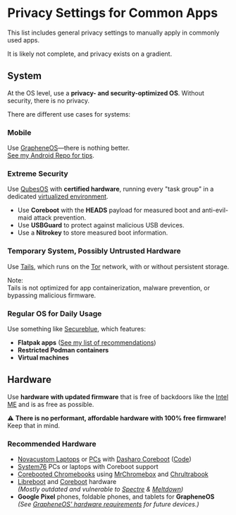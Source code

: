 # Privacy Settings for Common Apps

This list includes general privacy settings to manually apply in commonly used
apps.

It is likely not complete, and privacy exists on a gradient.

## System

At the OS level, use a **privacy- and security-optimized OS**. Without
security, there is no privacy.

There are different use cases for systems:

### Mobile

Use [GrapheneOS](https://grapheneos.org/)—there is nothing better.  
[See my Android Repo for
tips](https://github.com/trytomakeyouprivate/Android-Tipps).

### Extreme Security

Use [QubesOS](https://www.qubes-os.org) with **certified hardware**, running
every "task group" in a dedicated [virtualized
environment](https://en.wikipedia.org/wiki/Virtual_machine).  

- Use **Coreboot** with the **HEADS** payload for measured boot and
anti-evil-maid attack prevention.
- Use **USBGuard** to protect against malicious USB devices.
- Use a **Nitrokey** to store measured boot information.

### Temporary System, Possibly Untrusted Hardware

Use [Tails](https://tails.net/), which runs on the
[Tor](https://www.torproject.org/) network, with or without persistent storage.

Note:  
Tails is not optimized for app containerization, malware prevention, or
bypassing malicious firmware.

### Regular OS for Daily Usage

Use something like [Secureblue](https://github.com/secureblue/secureblue),
which features:

- **Flatpak apps** ([See my list of
recommendations](https://github.com/trytomakeyouprivate/recommended-flatpak-apps
))
- **Restricted Podman containers**
- **Virtual machines**

## Hardware

Use **hardware with updated firmware** that is free of backdoors like the
[Intel ME](https://github.com/corna/me_cleaner?tab=readme-ov-file#intel-me) and
is as free as possible.  

⚠ **There is no performant, affordable hardware with 100% free firmware!** Keep
that in mind.  

### Recommended Hardware

- [Novacustom Laptops](https://configurelaptop.eu/) or
[PCs](https://docs.dasharo.com/variants/overview/#desktop) with [Dasharo
Coreboot](https://dasharo.com) ([Code](https://github.com/dasharo))
- [System76](https://system76.com) PCs or laptops with Coreboot support
- [Corebooted Chromebooks](https://mrchromebox.tech/) using
[MrChromebox](https://mrchromebox.tech/) and
[Chrultrabook](https://docs.chrultrabook.com/)
- [Libreboot](https://libreboot.org/docs/hardware/) and
[Coreboot](https://www.coreboot.org/Supported_Chipsets_and_Devices) hardware  
  *(Mostly outdated and vulnerable to
[Spectre](https://en.wikipedia.org/wiki/Spectre_(security_vulnerability)) &
[Meltdown](https://en.wikipedia.org/wiki/Meltdown_(security_vulnerability)))*
- **Google Pixel** phones, foldable phones, and tablets for **GrapheneOS**  
  *(See [GrapheneOS' hardware
requirements](https://grapheneos.org/faq#future-devices) for future devices.)*
